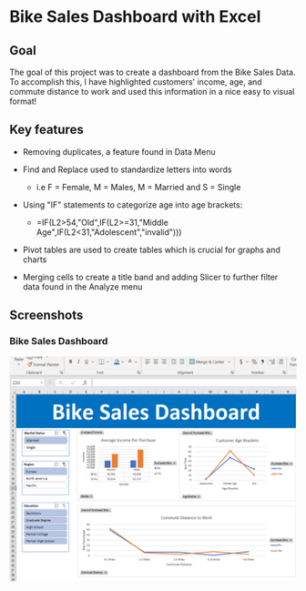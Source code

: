 # Bike Sales Dashboard with Excel

## Goal 

The goal of this project was to create a dashboard from the Bike Sales Data. To accomplish this, I have highlighted customers' income, age, and commute distance to work and used this information in a nice easy to visual format!

## Key features 

- Removing duplicates, a feature found in Data Menu

- Find and Replace used to standardize letters into words
  - i.e F = Female, M = Males, M = Married and S = Single

- Using "IF" statements to categorize age into age brackets:
  - =IF(L2>54,"Old",IF(L2>=31,"Middle Age",IF(L2<31,"Adolescent","invalid")))

- Pivot tables are used to create tables which is crucial for graphs and charts

- Merging cells to create a title band and adding Slicer to further filter data found in the Analyze menu

## Screenshots

### Bike Sales Dashboard

![Screenshot of the bike sales dashboard](images/screenshot1.PNG)


